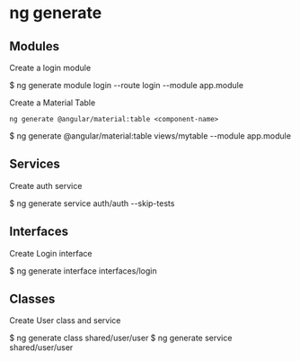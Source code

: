 # ng generate

## Modules

Create a login module

  $ ng generate module login --route login --module app.module

Create a Material Table

`ng generate @angular/material:table <component-name>`

  $ ng generate @angular/material:table views/mytable --module app.module
  
## Services

Create auth service

  $ ng generate service auth/auth --skip-tests

## Interfaces

Create Login interface

  $ ng generate interface interfaces/login

## Classes

Create User class and service

  $ ng generate class shared/user/user
  $ ng generate service shared/user/user



